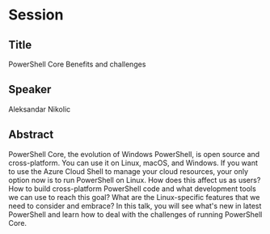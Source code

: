 ﻿# Session

## Title

PowerShell Core Benefits and challenges

## Speaker

Aleksandar Nikolic

## Abstract

PowerShell Core, the evolution of Windows PowerShell, is open source and cross-platform. You can use it on Linux, macOS, and Windows. If you want to use the Azure Cloud Shell to manage your cloud resources, your only option now is to run PowerShell on Linux. How does this affect us as users? How to build cross-platform PowerShell code and what development tools we can use to reach this goal? What are the Linux-specific features that we need to consider and embrace? In this talk, you will see what's new in latest PowerShell and learn how to deal with the challenges of running PowerShell Core.
